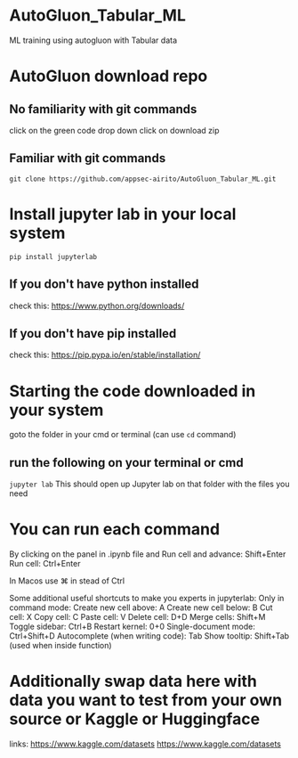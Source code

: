 # AutoGluon_Tabular_ML
ML training using autogluon with Tabular data

# AutoGluon download repo

## No familiarity with git commands
click on the green code drop down 
click on download zip

## Familiar with git commands
`git clone https://github.com/appsec-airito/AutoGluon_Tabular_ML.git`


# Install jupyter lab in your local system
`pip install jupyterlab`

## If you don't have python installed
check this: https://www.python.org/downloads/

## If you don't have pip installed
check this: https://pip.pypa.io/en/stable/installation/

# Starting the code downloaded in your system
goto the folder in your cmd or terminal (can use `cd` command)

## run the following on your terminal or cmd
`jupyter lab` 
This should open up Jupyter lab on that folder with the files you need

# You can run each command 
By clicking on the panel in .ipynb file and 
Run cell and advance: Shift+Enter
Run cell: Ctrl+Enter

In Macos use ⌘ in stead of Ctrl

Some additional useful shortcuts to make you experts in jupyterlab:
  Only in command mode:
    Create new cell above: A
    Create new cell below: B
    Cut cell: X
    Copy cell: C
    Paste cell: V
    Delete cell: D+D
    Merge cells: Shift+M
    Toggle sidebar: Ctrl+B
    Restart kernel: 0+0
  Single-document mode: Ctrl+Shift+D
  Autocomplete (when writing code): Tab
  Show tooltip: Shift+Tab (used when inside function)

# Additionally swap data here with data you want to test from your own source or Kaggle or Huggingface

links: 
https://www.kaggle.com/datasets
https://www.kaggle.com/datasets


